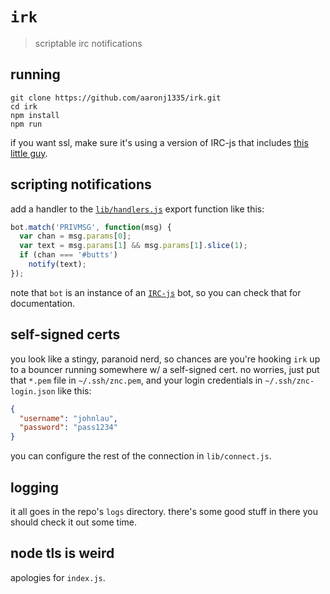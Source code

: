 # `irk`

> scriptable irc notifications

## running

```text
git clone https://github.com/aaronj1335/irk.git
cd irk
npm install
npm run
```

if you want ssl, make sure it's using a version of IRC-js that includes [this
little guy][oh-that-little-guy].

## scripting notifications

add a handler to the [`lib/handlers.js`][handlers] export function like this:

```js
bot.match('PRIVMSG', function(msg) {
  var chan = msg.params[0];
  var text = msg.params[1] && msg.params[1].slice(1);
  if (chan === '#butts')
    notify(text);
});
```

note that `bot` is an instance of an [`IRC-js`][ircjs] bot, so you can check
that for documentation.

## self-signed certs

you look like a stingy, paranoid nerd, so chances are you're hooking `irk` up
to a bouncer running somewhere w/ a self-signed cert. no worries, just put that
`*.pem` file in `~/.ssh/znc.pem`, and your login credentials in
`~/.ssh/znc-login.json` like this:

```json
{
  "username": "johnlau",
  "password": "pass1234"
}
```

you can configure the rest of the connection in `lib/connect.js`.

## logging

it all goes in the repo's `logs` directory. there's some good stuff in there
you should check it out some time.

## node tls is weird

apologies for `index.js`.

[handlers]: /aaronj1335/irk/master/lib/handlers.js
[ircjs]: https://github.com/gf3/IRC-js
[oh-that-little-guy]: https://github.com/gf3/IRC-js/pull/69
